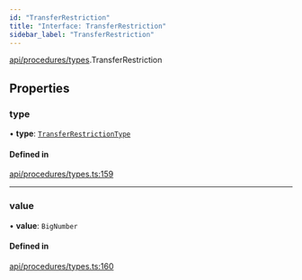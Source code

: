 ```yaml
---
id: "TransferRestriction"
title: "Interface: TransferRestriction"
sidebar_label: "TransferRestriction"
---
```


[api/procedures/types](../../../../../modules/API/Procedures/Types/Types.md).TransferRestriction

## Properties

### type

• **type**: [`TransferRestrictionType`](../../../../../enums/API/Procedures/Types/TransferRestrictionType/TransferRestrictionType.md)

#### Defined in

[api/procedures/types.ts:159](https://github.com/PolymeshAssociation/polymesh-sdk/blob/daafaa68f/src/api/procedures/types.ts#L159)

___

### value

• **value**: `BigNumber`

#### Defined in

[api/procedures/types.ts:160](https://github.com/PolymeshAssociation/polymesh-sdk/blob/daafaa68f/src/api/procedures/types.ts#L160)
